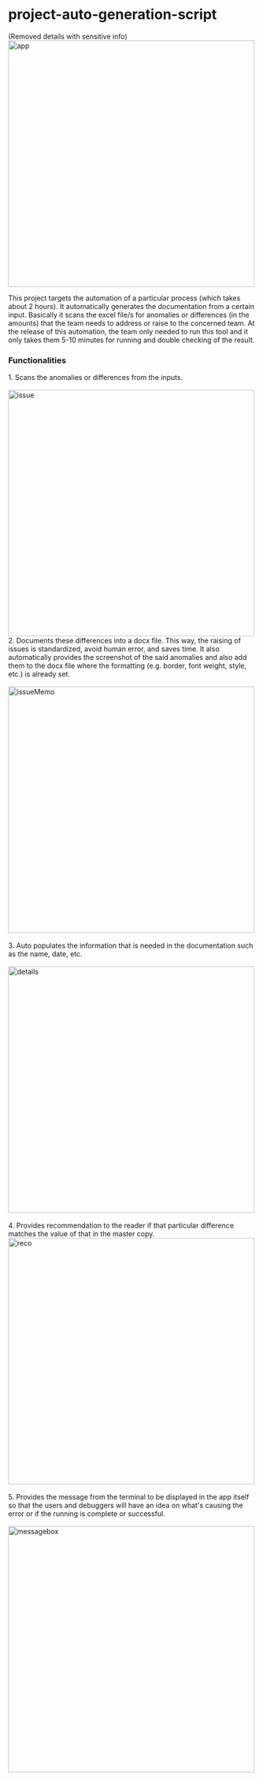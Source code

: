 # project-auto-generation-script

(Removed details with sensitive info)<br>
<img src="https://user-images.githubusercontent.com/96763817/210046407-e37676fa-91d3-4cd2-9752-a30db561b3f8.png" alt="app" width="500px">

This project targets the automation of a particular process (which takes about 2 hours). It automatically generates the documentation from a certain input. Basically it scans the excel file/s for anomalies or differences (in the amounts) that the team needs to address or raise to the concerned team. At the release of this automation, the team only needed to run this tool and it only takes them 5-10 minutes for running and double checking of the result.

<h3>Functionalities</h3>
    1. Scans the anomalies or differences from the inputs.<br>
    <br>
    <img src="https://user-images.githubusercontent.com/96763817/210046764-2b605bf8-b9d3-472a-afe4-938b0684d4ac.png" alt="issue" width="500px">
    
<br>
    2. Documents these differences into a docx file. This way, the raising of issues is standardized, avoid human error, and saves time. It also automatically provides the screenshot of the said anomalies and also add them to the docx file where the formatting (e.g. border, font weight, style, etc.) is already set.<br>
    <br>
    <img src="https://user-images.githubusercontent.com/96763817/210046778-93d2d292-d3c1-4bac-b74d-b28cff429e1b.png" alt="issueMemo" width="500px">
<br><br>
    3. Auto populates the information that is needed in the documentation such as the name, date, etc.<br>
   <br>
   <img src="https://user-images.githubusercontent.com/96763817/210047303-5fa302ac-ea23-4064-8b8e-b31c5171f9d6.png" alt="details" width="500px">
<br><br>
4. Provides recommendation to the reader if that particular difference matches the value of that in the master copy.
<br>
<img src="https://user-images.githubusercontent.com/96763817/210047441-64b60d1f-2353-4efa-abdc-54b51c38df22.png" alt="reco" width="500px">
<br><br>
5. Provides the message from the terminal to be displayed in the app itself so that the users and debuggers will have an idea on what's causing the error or if the running is complete or successful.<br>
<br>
<img src="https://user-images.githubusercontent.com/96763817/210047998-f8a915dc-2495-4060-99d5-7b86cad85194.png" alt="messagebox" width="500px">
